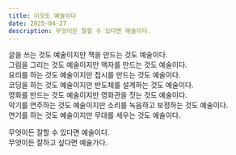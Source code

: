 ```yaml
---
title: 이것도 예술이다
date: 2025-04-27
description: 무엇이든 잘할 수 있다면 예술이다.
---
```


글을 쓰는 것도 예술이지만 책을 만드는 것도 예술이다.  
그림을 그리는 것도 예술이지만 액자를 만드는 것도 예술이다.  
요리를 하는 것도 예술이지만 접시를 만드는 것도 예술이다.  
코딩을 하는 것도 예술이지만 반도체를 설계하는 것도 예술이다.  
영화를 만드는 것도 예술이지만 영화관을 짓는 것도 예술이다.  
악기를 연주하는 것도 예술이지만 소리를 녹음하고 보정하는 것도 예술이다.  
연기를 하는 것도 예술이지만 무대를 세우는 것도 예술이다.

무엇이든 잘할 수 있다면 예술이다.  
무엇이든 잘하고 싶다면 예술가다.